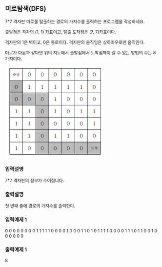 ## 미로탐색(DFS)

7\*7 격자판 미로를 탈출하는 경로의 가지수를 출력하는 프로그램을 작성하세요.

출발점은 격자의 (1, 1) 좌표이고, 탈출 도착점은 (7, 7)좌표이다.

격자판의 1은 벽이고, 0은 통로이다. 격자판의 움직임은 상하좌우로만 움직인다.

미로가 다음과 같다면 위의 지도에서 출발점에서 도착점까지 갈 수 있는 방법의 수는 8가지이다.

<img src="../../assets/6.png" />

### 입력설명

7\*7 격자판의 정보가 주어집니다.

### 출력설명

첫 번째 줄에 경로의 가지수를 출력한다.

### 입력예제 1

0 0 0 0 0 0 0
0 1 1 1 1 1 0
0 0 0 1 0 0 0
1 1 0 1 0 1 1
1 1 0 0 0 0 1
1 1 0 1 1 0 0
1 0 0 0 0 0 0

### 출력예제 1

8
